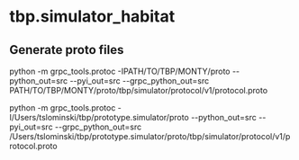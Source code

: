 # tbp.simulator_habitat

## Generate proto files

python -m grpc_tools.protoc -IPATH/TO/TBP/MONTY/proto --python_out=src --pyi_out=src --grpc_python_out=src PATH/TO/TBP/MONTY/proto/tbp/simulator/protocol/v1/protocol.proto

python -m grpc_tools.protoc -I/Users/tslominski/tbp/prototype.simulator/proto --python_out=src --pyi_out=src --grpc_python_out=src /Users/tslominski/tbp/prototype.simulator/proto/tbp/simulator/protocol/v1/protocol.proto
